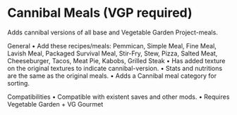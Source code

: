# Cannibal Meals (VGP required)

Adds cannibal versions of all base and Vegetable Garden Project-meals.

General	
 • Add these recipes/meals: Pemmican, Simple Meal, Fine Meal, Lavish Meal, Packaged Survival Meal, Stir-Fry, Stew, Pizza, Salted Meat, Cheeseburger, Tacos, Meat Pie, Kabobs, Grilled Steak
 • Has added texture on the original textures to indicate cannibal-version.
 • Stats and nutritions are the same as the original meals.
 • Adds a Cannibal meal category for sorting.

Compatibilities
 • Compatible with existent saves and other mods.
 • Requires Vegetable Garden + VG Gourmet
